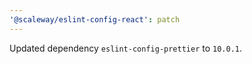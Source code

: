 ```yaml
---
'@scaleway/eslint-config-react': patch
---
```


Updated dependency `eslint-config-prettier` to `10.0.1`.
